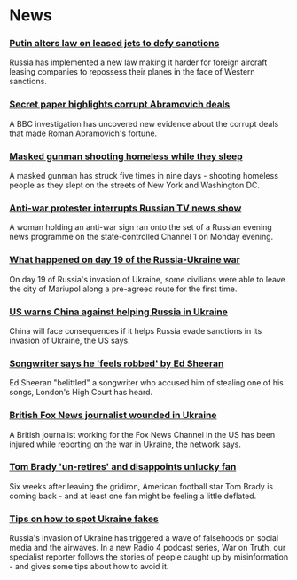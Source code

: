 # News
### [Putin alters law on leased jets to defy sanctions](https://www.bbc.com/news/business-60741161)
Russia has implemented a new law making it harder for foreign aircraft leasing companies to repossess their planes in the face of Western sanctions. 
### [Secret paper highlights corrupt Abramovich deals](https://www.bbc.com/news/world-europe-60736185)
A BBC investigation has uncovered new evidence about the corrupt deals that made Roman Abramovich's fortune.
### [Masked gunman shooting homeless while they sleep](https://www.bbc.com/news/world-us-canada-60739098)
A masked gunman has struck five times in nine days - shooting homeless people as they slept on the streets of New York and Washington DC.
### [Anti-war protester interrupts Russian TV news show](https://www.bbc.com/news/world-europe-60744605)
A woman holding an anti-war sign ran onto the set of a Russian evening news programme on the state-controlled Channel 1 on Monday evening. 
### [What happened on day 19 of the Russia-Ukraine war](https://www.bbc.com/news/world-europe-60741338)
On day 19 of Russia's invasion of Ukraine, some civilians were able to leave the city of Mariupol along a pre-agreed route for the first time. 
### [US warns China against helping Russia in Ukraine](https://www.bbc.com/news/world-asia-china-60732486)
China will face consequences if it helps Russia evade sanctions in its invasion of Ukraine, the US says.
### [Songwriter says he 'feels robbed' by Ed Sheeran](https://www.bbc.com/news/entertainment-arts-60737066)
Ed Sheeran "belittled" a songwriter who accused him of stealing one of his songs, London's High Court has heard.
### [British Fox News journalist wounded in Ukraine](https://www.bbc.com/news/world-us-canada-60741229)
A British journalist working for the Fox News Channel in the US has been injured while reporting on the war in Ukraine, the network says.
### [Tom Brady 'un-retires' and disappoints unlucky fan](https://www.bbc.com/news/world-us-canada-60741228)
Six weeks after leaving the gridiron, American football star Tom Brady is coming back - and at least one fan might be feeling a little deflated.
### [Tips on how to spot Ukraine fakes](https://www.bbc.com/news/blogs-trending-60654288)
Russia's invasion of Ukraine has triggered a wave of falsehoods on social media and the airwaves. In a new Radio 4 podcast series, War on Truth, our specialist reporter follows the stories of people caught up by misinformation - and gives some tips about how to avoid it. 
